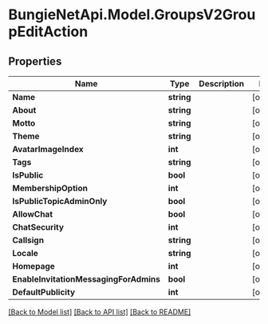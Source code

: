 # BungieNetApi.Model.GroupsV2GroupEditAction
## Properties

Name | Type | Description | Notes
------------ | ------------- | ------------- | -------------
**Name** | **string** |  | [optional] 
**About** | **string** |  | [optional] 
**Motto** | **string** |  | [optional] 
**Theme** | **string** |  | [optional] 
**AvatarImageIndex** | **int** |  | [optional] 
**Tags** | **string** |  | [optional] 
**IsPublic** | **bool** |  | [optional] 
**MembershipOption** | **int** |  | [optional] 
**IsPublicTopicAdminOnly** | **bool** |  | [optional] 
**AllowChat** | **bool** |  | [optional] 
**ChatSecurity** | **int** |  | [optional] 
**Callsign** | **string** |  | [optional] 
**Locale** | **string** |  | [optional] 
**Homepage** | **int** |  | [optional] 
**EnableInvitationMessagingForAdmins** | **bool** |  | [optional] 
**DefaultPublicity** | **int** |  | [optional] 

[[Back to Model list]](../README.md#documentation-for-models) [[Back to API list]](../README.md#documentation-for-api-endpoints) [[Back to README]](../README.md)

